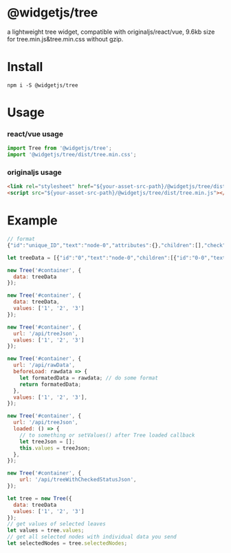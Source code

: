 # @widgetjs/tree

a lightweight tree widget, compatible with originaljs/react/vue, 9.6kb size for tree.min.js&tree.min.css without gzip.

# Install

`npm i -S @widgetjs/tree`

# Usage

### react/vue usage

```js
import Tree from '@widgetjs/tree';
import '@widgetjs/tree/dist/tree.min.css';
```

### originaljs usage

```html
<link rel="stylesheet" href="${your-asset-src-path}/@widgetjs/tree/dist/tree.min.css">
<script src="${your-asset-src-path}/@widgetjs/tree/dist/tree.min.js"></script>
```

# Example

```js
// format
{"id":"unique_ID","text":"node-0","attributes":{},"children":[],"check":true/false}
```

```js
let treeData = [{"id":"0","text":"node-0","children":[{"id":"0-0","text":"node-0-0","children":[{"id":"0-0-0","text":"node-0-0-0"},{"id":"0-0-1","text":"node-0-0-1"},{"id":"0-0-2","text":"node-0-0-2"}]},{"id":"0-1","text":"node-0-1"}]},{"id":"1","text":"node-1","children":[{"id":"1-0","text":"node-1-0"},{"id":"1-1","text":"node-1-1"}]}];

new Tree('#container', {
  data: treeData
});

new Tree('#container', {
  data: treeData,
  values: ['1', '2', '3']
});

new Tree('#container', {
  url: '/api/treeJson',
  values: ['1', '2', '3']
});

new Tree('#container', {
  url: '/api/rawData',
  beforeLoad: rawdata => {
    let formatedData = rawdata; // do some format
    return formatedData;
  },
  values: ['1', '2', '3'],
});

new Tree('#container', {
  url: '/api/treeJson',
  loaded: () => {
    // to something or setValues() after Tree loaded callback
    let treeJson = [];
    this.values = treeJson;
  },
});

new Tree('#container', {
    url: '/api/treeWithCheckedStatusJson',
});

let tree = new Tree({
  data: treeData
  values: ['1', '2', '3']
});
// get values of selected leaves
let values = tree.values;
// get all selected nodes with individual data you send
let selectedNodes = tree.selectedNodes;
```
